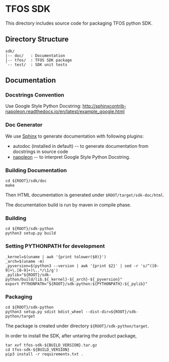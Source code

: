 # TFOS SDK
This directory includes source code for packaging TFOS python SDK.

## Directory Structure

```
sdk/
|-- doc/   : Documentation
|-- tfos/  : TFOS SDK package
`-- test/  : SDK unit tests
```

## Documentation
### Docstrings Convention
Use Google Style Python Docstring:
http://sphinxcontrib-napoleon.readthedocs.io/en/latest/example_google.html

### Doc Generator
We use [Sphinx](http://www.sphinx-doc.org/en/master/) to generate documentation with following plugins:

- autodoc (installed in default) -- to generate documentation from docstrings in source code
- [napoleon](https://pypi.python.org/pypi/sphinxcontrib-napoleon) -- to interpret Google Style Python Docstring.

### Building Documentation
```
cd ${ROOT}/sdk/doc
make
```

Then HTML documentation is generated under `$ROOT/target/sdk-doc/html`.

The documentation build is run by maven in compile phase.

### Building
```
cd ${ROOT}/sdk-python
python3 setup.py build
```

### Setting PYTHONPATH for development
```
_kernel=$(uname | awk '{print tolower($0)}')
_arch=$(uname -m)
_pyversion=$(python3 --version | awk '{print $2}' | sed -r 's/^([0-9]+\.[0-9]+)\..*/\1/g')
_pylib="${ROOT}/sdk-python/build/lib.${_kernel}-${_arch}-${_pyversion}"
export PYTHONPATH="${ROOT}/sdk-python:${PYTHONPATH}:${_pylib}"
```

### Packaging
```
cd ${ROOT}/sdk-python
python3 setup.py sdist bdist_wheel --dist-dir=${ROOT}/sdk-python/target
```

The package is created under directory `${ROOT}/sdk-python/target`.

In order to install the SDK, after untaring the product package,

```
tar xvf tfos-sdk-${BUILD_VERSION}.tar.gz
cd tfos-sdk-${BUILD_VERSION}
pip3 install -r requirements.txt .
```
